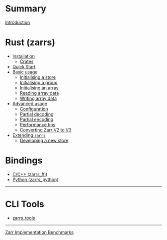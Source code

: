 # Summary

[Introduction](introduction.md)

# Rust (zarrs)
- [Installation](installation.md)
  - [Crates](crates.md)
- [Quick Start]()
- [Basic usage]()
  - [Initialising a store](./basic_usage/store_init.md)
  - [Initialising a group](./basic_usage/group_init.md)
  - [Initialising an array]()
  - [Reading array data]()
  - [Writing array data]()
- [Advanced usage]()
  - [Configuration]()
  - [Partial decoding]()
  - [Partial encoding]()
  - [Performance tips]()
  - [Converting Zarr V2 to V3]()
- [Extending `zarrs`]()
  - [Developing a new store]()

# Bindings

- [C/C++ (zarrs_ffi)](zarrs_ffi.md)
- [Python (zarrs_python)](zarrs_python.md)

---

# CLI Tools

- [zarrs_tools](zarrs_tools.md)

---

[Zarr Implementation Benchmarks](./zarr_benchmarks/README.md)
